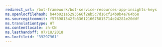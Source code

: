 ```yaml
---
redirect_url: /bot-framework/bot-service-resources-app-insights-keys
ms.openlocfilehash: b44b021a5293566f2eb5c7d16cf24b9b4e764b58
ms.sourcegitcommit: f576981342fb3361216675815714e24281e20ddf
ms.translationtype: HT
ms.contentlocale: zh-CN
ms.lasthandoff: 07/18/2018
ms.locfileid: "39297961"
---
```

